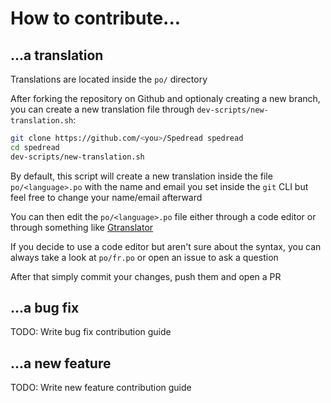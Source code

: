 # How to contribute...

## ...a translation

Translations are located inside the `po/` directory

After forking the repository on Github and optionaly creating a new branch,
you can create a new translation file through
`dev-scripts/new-translation.sh`:

```sh
git clone https://github.com/<you>/Spedread spedread
cd spedread
dev-scripts/new-translation.sh
```

By default, this script will create a new translation inside the file
`po/<language>.po` with the name and email you set inside the `git` CLI but
feel free to change your name/email afterward

You can then edit the `po/<language>.po` file either through a code editor or
through something like [Gtranslator](https://flathub.org/apps/details/org.gnome.Gtranslator)

If you decide to use a code editor but aren't sure about the syntax, you can
always take a look at `po/fr.po` or open an issue to ask a question

After that simply commit your changes, push them and open a PR

## ...a bug fix

TODO: Write bug fix contribution guide

## ...a new feature

TODO: Write new feature contribution guide
